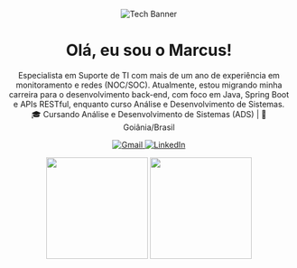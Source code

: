 <p align="center">
  <img src="https://media0.giphy.com/media/v1.Y2lkPTc5MGI3NjExa3FlYzk5NjZzbWkzbWNxa3Z4OTZpYWJ2NnRnY3plYXF3bGg4aGlrYyZlcD12MV9pbnRlcm5hbF9naWZfYnlfaWQmY3Q9Zw/zSErenkP6X0Xpa24MF/giphy.gif" alt="Tech Banner">
</p>

<h1 align="center">Olá, eu sou o Marcus!</h1>
<p align="center">
    Especialista em Suporte de TI com mais de um ano de experiência em monitoramento e redes (NOC/SOC). Atualmente, estou migrando minha carreira para o desenvolvimento back-end, com foco em Java, Spring Boot e APIs RESTful, enquanto curso Análise e Desenvolvimento de Sistemas.
  <br>
  🎓 Cursando Análise e Desenvolvimento de Sistemas (ADS) | 📍 Goiânia/Brasil
</p>

<p align="center">
  <a href="mailto:marcusdevofc@gmail.com">
    <img src="https://img.shields.io/badge/-Gmail-%23333?style=for-the-badge&logo=gmail&logoColor=white" alt="Gmail">
  </a>
  <a href="https://www.linkedin.com/in/marcus-vinicius-02b60731a/?trk=opento_sprofile_topcard">
    <img src="https://img.shields.io/badge/-LinkedIn-%230077B5?style=for-the-badge&logo=linkedin&logoColor=white" alt="LinkedIn">
  </a>
</p>

<p align="center">
  <img height="180em" src="https://github-readme-stats.vercel.app/api?username=M4RCYZ&show_icons=true&theme=dracula&include_all_commits=true&count_private=true"/>
  <img height="180em" src="https://github-readme-stats.vercel.app/api/top-langs/?username=M4RCYZ&layout=compact&langs_count=7&theme=dracula"/>
</p>
